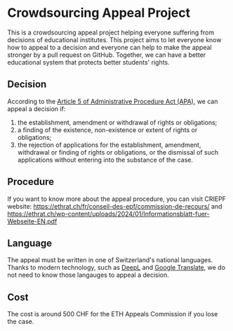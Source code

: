 # Crowdsourcing Appeal Project

This is a crowdsourcing appeal project helping everyone suffering from decisions of educational institutes. This project aims to let everyone know how to appeal to a decision and everyone can help to make the appeal stronger by a pull request on GitHub. Together, we can have a better educational system that protects better students' rights.

## Decision

According to the [Article 5 of Administrative Procedure Act (APA)](https://www.fedlex.admin.ch/eli/cc/1969/737_757_755/en#art_5), we can appeal a decision if:

1. the establishment, amendment or withdrawal of rights or obligations;
2. a finding of the existence, non-existence or extent of rights or obligations;
3. the rejection of applications for the establishment, amendment, withdrawal or finding of rights or obligations, or the dismissal of such applications without entering into the substance of the case.

## Procedure

If you want to know more about the appeal procedure, you can visit CRIEPF website: 
https://ethrat.ch/fr/conseil-des-epf/commission-de-recours/ and 
https://ethrat.ch/wp-content/uploads/2024/01/Informationsblatt-fuer-Webseite-EN.pdf


## Language

The appeal must be written in one of Switzerland's national languages. Thanks to modern technology, such as [DeepL](https://www.deepl.com/translator) and [Google Translate](https://translate.google.com), we do not need to know those langauges to appeal a decision. 

## Cost

The cost is around 500 CHF for the ETH Appeals Commission if you lose the case.